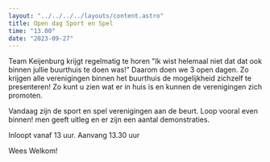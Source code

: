 ```yaml
---
layout: "../../../../layouts/content.astro"
title: Open dag Sport en Spel
time: "13.00"
date: "2023-09-27"
---
```


Team Keijenburg krijgt regelmatig te horen "Ik wist helemaal niet dat dat ook binnen jullie buurthuis te doen was!"
Daarom doen we 3 open dagen. Zo krijgen alle verenigingen binnen het buurthuis de mogelijkheid zichzelf te presenteren!
Zo kunt u zien wat er in huis is en kunnen de verenigingen zich promoten.

Vandaag zijn de sport en spel verenigingen aan de beurt.
Loop vooral even binnen!
men geeft uitleg en er zijn een aantal demonstraties.

Inloopt vanaf 13 uur.
Aanvang 13.30 uur

Wees Welkom!
